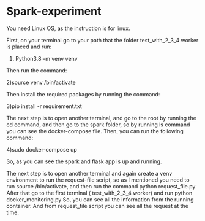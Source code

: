 # Spark-experiment

 You need Linux OS, as the instruction is for linux.

First, on your terminal go to your path that the folder test_with_2_3_4 worker is placed and run:

1) Python3.8 –m venv venv

Then run the command:

2)source venv /bin/activate

Then install the required packages by running the command:

3)pip install -r requirement.txt

The next step is to open another terminal, and go to the root by running the cd command, and then go to the spark folder, so by running ls command you can see the docker-compose file. Then, you can run the following command:

4)sudo docker-compose up

So, as you can see the spark and flask app is up and running.

The next step is to open another terminal and again create a venv environment to run the request-file script, so as I mentioned you need to run source /bin/activate, and then run the command python request_file.py After that go to the first terminal ( test_with_2_3_4 worker) and run python docker_monitoring.py So, you can see all the information from the running container. And from request_file script you can see all the request at the time.
